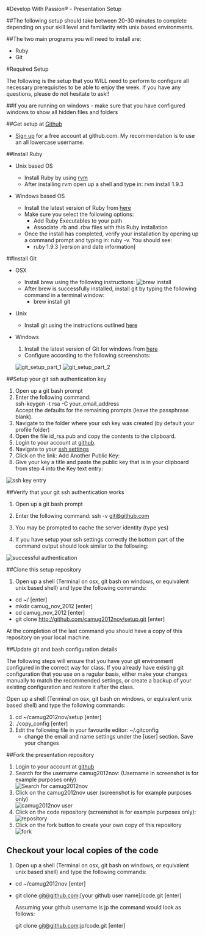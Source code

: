 #Develop With Passion® - Presentation Setup

##The following setup should take between 20-30 minutes to complete depending on your skill level and familiarity with unix based environments.

##The two main programs you will need to install are:

* Ruby
* Git 


#Required Setup

The following is the setup that you WILL need to perform to configure all necessary prerequisites to be able to enjoy the week. If you have any questions, please do not hesitate to ask!!

##If you are running on windows - make sure that you have configured windows to show all hidden files and folders

##Get setup at [Github](http://github.com)

* [Sign up](https://github.com/signup/free) for a free account at github.com. My recommendation is to use an all lowercase username.

##Install Ruby

* Unix based OS

  * Install Ruby by using [rvm](https://rvm.io/rvm/install/)
  * After installing rvm open up a shell and type in: rvm install 1.9.3

* Windows based OS

  * Install the latest version of Ruby from [here](http://rubyforge.org/frs/download.php/76054/rubyinstaller-1.9.3-p194.exe)
  * Make sure you select the following options:
    * Add Ruby Executables to your path
    * Associate .rb and .rbw files with this Ruby installation
  * Once the install has completed, verify your installation by opening up a command prompt and typing in: ruby -v. You should see:
    * ruby 1.9.3 [version and date information]

##Install Git

* OSX
  * Install brew using the following instructions:
  ![brew install](http://github.com/camug2012nov/setup/raw/master/images/brew_install.png)
  * After brew is successfully installed, install git by typing the following command in a terminal window:
    * brew install git  

* Unix
  * Install git using the instructions outlined [here](http://git-scm.com/book/en/Getting-Started-Installing-Git)  

* Windows
  1. Install the latest version of Git for windows from [here](http://code.google.com/p/msysgit/downloads/detail?name=Git-1.7.11-preview20120710.exe&can=2&q=)

  * Configure according to the following screenshots:

  ![git_setup_part_1](http://github.com/camug2012nov/setup/raw/master/images/git_setup_part_1.png)
  ![git_setup_part_2](http://github.com/camug2012nov/setup/raw/master/images/git_setup_part_2.png)

##Setup your git ssh authentication key

1. Open up a git bash prompt
2. Enter the following command:    
   ssh-keygen -t rsa -C your_email_address  
   Accept the defaults for the remaining prompts  (leave the passphrase blank).  
3. Navigate to the folder where your ssh key was created (by default your profile folder)
4. Open the file id_rsa.pub and copy the contents to the clipboard.
5. Login to your account at [github](https://github.com/login).
6. Navigate to your [ssh settings](https://github.com/account/ssh)
7. Click on the link: Add Another Public Key:
8. Give your key a title and paste the public key that is in your clipboard from step 4 into the Key text entry:

![ssh key entry](http://github.com/camug2012nov/setup/raw/master/images/add_ssh_key.png)

##Verify that your git ssh authentication works

1. Open up a git bash prompt
2. Enter the following command:
   ssh -v git@github.com

3. You may be prompted to cache the server identity (type yes)
4. If you have setup your ssh settings correctly the bottom part of the command output should look similar to the following:

![successful authentication](http://github.com/camug2012nov/setup/raw/master/images/git_authentication.png)

##Clone this setup repository

1. Open up a shell (Terminal on osx, git bash on windows, or equivalent unix based shell) and type the following commands:
  * cd ~/ [enter]
  * mkdir camug_nov_2012 [enter]
  * cd camug_nov_2012 [enter]
  * git clone http://github.com/camug2012nov/setup.git [enter]

At the completion of the last command you should have a copy of this repository on your local machine.

##Update git and bash configuration details

The following steps will ensure that you have your git environment configured in the correct way for class. If you already have existing git configuration that you use on a regular basis, either make your changes manually to match the recommended settings, or create a backup of your existing configuration and restore it after the class.

Open up a shell (Terminal on osx, git bash on windows, or equivalent unix based shell) and type the following commands:

1. cd ~/camug2012nov/setup [enter]
2. ./copy_config [enter]
3. Edit the following file in your favourite editor: ~/.gitconfig 
    * change the email and name settings under the [user] section. Save your changes


##Fork the presentation repository

1. Login to your account at [github](https://github.com/login)
2. Search for the username camug2012nov: (Username in screenshot is for example purposes only)<br>![Search for camug2012nov](http://github.com/camug2012nov/setup/raw/master/images/github_search_for_develop_with_passion.png)
3. Click on the camug2012nov user (screenshot is for example purposes only)<br>![camug2012nov user](http://github.com/camug2012nov/setup/raw/master/images/github_developwithpassion_user.png)
4. Click on the code repository (screenshot is for example purposes only): ![repository](http://github.com/camug2012nov/setup/raw/master/images/github_shawaugp.png)
5. Click on the fork button to create your own copy of this repository <br>![fork](http://github.com/camug2012nov/setup/raw/master/images/github_fork.png)

## Checkout your local copies of the code

1. Open up a shell (Terminal on osx, git bash on windows, or equivalent unix based shell) and type the following commands:
  * cd ~/camug2012nov [enter]
  * git clone git@github.com:[your github user name]/code.git [enter]
    
    Assuming your github username is jp the command would look as follows:

    git clone git@github.com:jp/code.git [enter]
